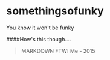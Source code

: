 # somethingsofunky
You know it won't be funky

####How's this though....

> MARKDOWN FTW!
> Me - 2015
